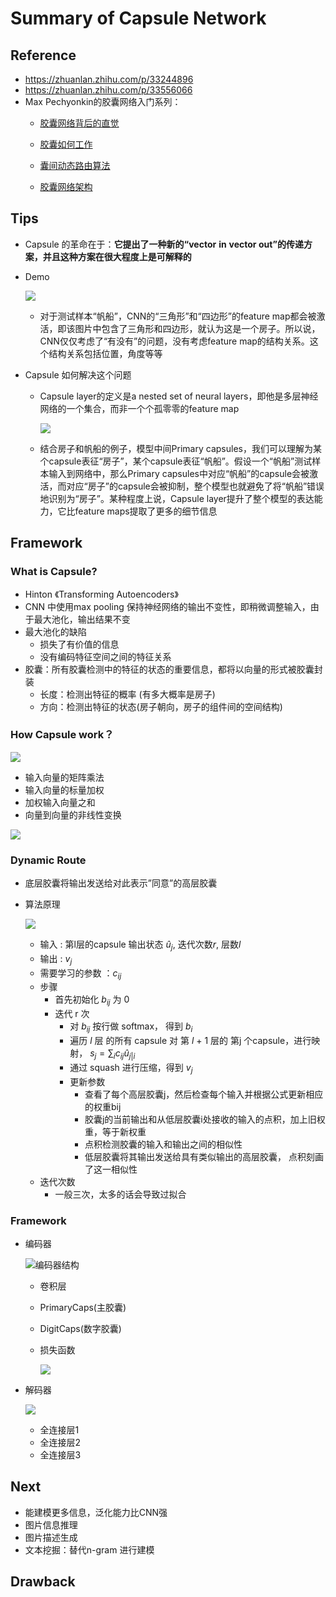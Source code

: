 # Summary of Capsule Network

## Reference

+ https://zhuanlan.zhihu.com/p/33244896
+ https://zhuanlan.zhihu.com/p/33556066
+ Max Pechyonkin的胶囊网络入门系列：
  + [胶囊网络背后的直觉](http://link.zhihu.com/?target=https%3A//www.jqr.com/news/0088]38)

  + [胶囊如何工作](http://link.zhihu.com/?target=https%3A//www.jqr.com/news/008883)

  + [囊间动态路由算法](http://link.zhihu.com/?target=https%3A//www.jqr.com/news/009031)

  + [胶囊网络架构](http://link.zhihu.com/?target=https%3A//www.jqr.com/article/000040)



## Tips

+ Capsule 的革命在于：**它提出了一种新的“vector** **in** **vector out”的传递方案，并且这种方案在很大程度上是可解释的**

+ Demo

  ![](https://ws4.sinaimg.cn/large/006tKfTcly1g1ihxmp4z7j307e02owea.jpg)

  + 对于测试样本“帆船”，CNN的“三角形”和“四边形”的feature map都会被激活，即该图片中包含了三角形和四边形，就认为这是一个房子。所以说，CNN仅仅考虑了“有没有”的问题，没有考虑feature map的结构关系。这个结构关系包括位置，角度等等

+ Capsule 如何解决这个问题

  + Capsule layer的定义是a nested set of neural layers，即他是多层神经网络的一个集合，而非一个个孤零零的feature map

    ![](https://pic2.zhimg.com/80/v2-42daa6b0a0ae9b8a07fd270854bc4fd9_hd.jpg)

  + 结合房子和帆船的例子，模型中间Primary capsules，我们可以理解为某个capsule表征“房子”，某个capsule表征“帆船”。假设一个“帆船”测试样本输入到网络中，那么Primary capsules中对应“帆船”的capsule会被激活，而对应“房子”的capsule会被抑制，整个模型也就避免了将“帆船”错误地识别为“房子”。某种程度上说，Capsule layer提升了整个模型的表达能力，它比feature maps提取了更多的细节信息

## Framework

### What is Capsule?

+ Hinton 《Transforming Autoencoders》
+ CNN 中使用max pooling 保持神经网络的输出不变性，即稍微调整输入，由于最大池化，输出结果不变
+ 最大池化的缺陷
  + 损失了有价值的信息
  + 没有编码特征空间之间的特征关系
+ 胶囊：所有胶囊检测中的特征的状态的重要信息，都将以向量的形式被胶囊封装
  + 长度：检测出特征的概率 (有多大概率是房子)
  + 方向：检测出特征的状态(房子朝向，房子的组件间的空间结构)

### How Capsule work？

![](https://ws3.sinaimg.cn/large/006tKfTcly1g1ihyj0plfj30m80d2753.jpg)

+ 输入向量的矩阵乘法
+ 输入向量的标量加权
+ 加权输入向量之和
+ 向量到向量的非线性变换

![](https://ws1.sinaimg.cn/large/006tKfTcly1g1iin9a7w3j30rs0dudmw.jpg)

### Dynamic Route

+ 底层胶囊将输出发送给对此表示”同意”的高层胶囊

+ 算法原理

  ![](https://ws1.sinaimg.cn/large/006tKfTcly1g1ii0a1qzgj30rs086gmd.jpg)

  + 输入 : 第l层的capsule 输出状态 $\hat{u}_j$, 迭代次数$r$, 层数$l$
  + 输出 : $v_j$
  + 需要学习的参数 ：$c_{ij}$
  + 步骤
    + 首先初始化 $b_{ij}​$ 为 0
    + 迭代 r 次
      + 对 $b_{ij}$ 按行做 softmax， 得到 $b_{i}$
      + 遍历 $l$ 层 的所有 capsule 对 第 $l$ + 1 层的 第j 个capsule，进行映射， $s_j = \sum_i c_{ij} \hat{u}_{j|i}$
      + 通过 squash 进行压缩，得到 $v_j$
      + 更新参数 
        + 查看了每个高层胶囊j，然后检查每个输入并根据公式更新相应的权重bij
        + 胶囊j的当前输出和从低层胶囊i处接收的输入的点积，加上旧权重，等于新权重
        + 点积检测胶囊的输入和输出之间的相似性
        + 低层胶囊将其输出发送给具有类似输出的高层胶囊， 点积刻画了这一相似性
  + 迭代次数
    + 一般三次，太多的话会导致过拟合

### Framework

+ 编码器

  ![编码器结构](https://ws1.sinaimg.cn/large/006tKfTcly1g1ijgxkgv1j30rs088gm6.jpg)

  + 卷积层

  + PrimaryCaps(主胶囊)

  + DigitCaps(数字胶囊)

  + 损失函数

    ![](https://ws4.sinaimg.cn/large/006tKfTcly1g1ijjiorr9j30rs0953z5.jpg)

+ 解码器

  ![](https://ws3.sinaimg.cn/large/006tKfTcly1g1ijl5sft1j30jg08pq39.jpg)

  + 全连接层1
  + 全连接层2
  + 全连接层3

## Next

+ 能建模更多信息，泛化能力比CNN强
+ 图片信息推理
+ 图片描述生成
+ 文本挖掘：替代n-gram 进行建模

## Drawback

